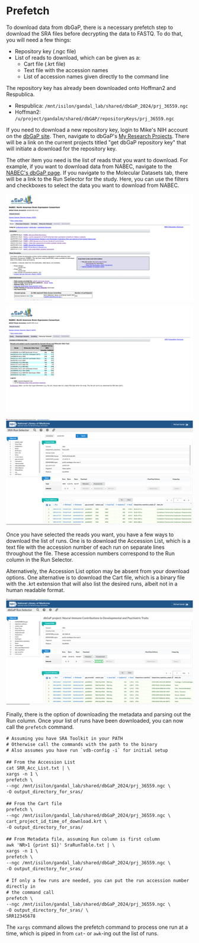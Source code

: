 # Prefetch

To download data from dbGaP, there is a necessary prefetch step to download the
SRA files before decrypting the data to FASTQ. To do that, you will need a few
things:  

* Repository key (.ngc file)
* List of reads to download, which can be given as a:
    * Cart file (.krt file)
    * Text file with the accession names
    * List of accession names given directly to the command line


The repository key has already been downloaded onto Hoffman2 and Respublica.

* Respublica: `/mnt/isilon/gandal_lab/shared/dbGaP_2024/prj_36559.ngc`
* Hoffman2: `/u/project/gandalm/shared/dbGAP/repositoryKeys/prj_36559.ngc`

If you need to download a new repository key, login to Mike's NIH account on the
[dbGaP site](https://www.ncbi.nlm.nih.gov/gap/). Then, navigate to dbGaP's
[My Research Projects](https://dbgap.ncbi.nlm.nih.gov/aa/wga.cgi?page=list_wishlists).
There will be a link on the current projects titled "get dbGaP repository key"
that will initiate a download for the repository key.  

The other item you need is the list of reads that you want to download. For
example, if you want to download data from NABEC, navigate to the
[NABEC's dbGaP page](https://www.ncbi.nlm.nih.gov/projects/gap/cgi-bin/study.cgi?study_id=phs001300.v4.p1).
If you navigate to the Molecular Datasets tab, there will be a link to the Run
Selector for the study. Here, you can use the filters and checkboxes to select
the data you want to download from NABEC.

![NABEC's dbGaP page](images/02_00_NABEC_dbGaP.png)

![NABEC's Molecular Datasets](images/02_01_NABEC_Molecular_Datasets.png)

![NABEC's Run Selector](images/02_02_NABEC_Run_Selector.png)

Once you have selected the reads you want, you have a few ways to download the
list of runs. One is to download the Accession List, which is a text file with
the accession number of each run on separate lines throughout the file. These
accession numbers correspond to the Run column in the Run Selector.  

Alternatively, the Accession List option may be absent from your download
options. One alternative is to download the Cart file, which is a binary file
with the .krt extension that will also list the desired runs, albeit not in a
human readable format.

![Alternative Run Selector download options](images/02_03_Run_Selector_Alternative.png)

Finally, there is the option of downloading the metadata and parsing out the Run
column. Once your list of runs have been downloaded, you can now call the
`prefetch` command.

```{bash}
# Assuming you have SRA Toolkit in your PATH
# Otherwise call the commands with the path to the binary
# Also assumes you have run `vdb-config -i` for initial setup

## From the Accession List
cat SRR_Acc_List.txt | \
xargs -n 1 \
prefetch \
--ngc /mnt/isilon/gandal_lab/shared/dbGaP_2024/prj_36559.ngc \
-O output_directory_for_sras/

## From the Cart file
prefetch \
--ngc /mnt/isilon/gandal_lab/shared/dbGaP_2024/prj_36559.ngc \
cart_project_id_time_of_download.krt \
-O output_directory_for_sras/

## From Metadata file, assuming Run column is first column
awk 'NR>1 {print $1}' SraRunTable.txt | \
xargs -n 1 \
prefetch \
--ngc /mnt/isilon/gandal_lab/shared/dbGaP_2024/prj_36559.ngc \
-O output_directory_for_sras/

# If only a few runs are needed, you can put the run accession number directly in
# the command call
prefetch \
--ngc /mnt/isilon/gandal_lab/shared/dbGaP_2024/prj_36559.ngc \
-O output_directory_for_sras/ \
SRR12345678
```

The `xargs` command allows the prefetch command to process one run at a time,
which is piped in from `cat`- or `awk`-ing  out the list of runs.